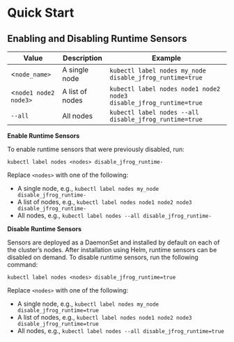 # Quick Start

## **Enabling and Disabling Runtime Sensors**

| **Value**             | **Description** | **Example**                                                        |
| --------------------- | --------------- | ------------------------------------------------------------------ |
| <`node_name>`         | A single node   | `kubectl label nodes my_node disable_jfrog_runtime=true`           |
| <`node1 node2 node3>` | A list of nodes | `kubectl label nodes node1 node2 node3 disable_jfrog_runtime=true` |
| `--all`               | All nodes       | `kubectl label nodes --all disable_jfrog_runtime=true`             |

**Enable Runtime Sensors**

To enable runtime sensors that were previously disabled, run:

```
kubectl label nodes <nodes> disable_jfrog_runtime-
```

Replace `<nodes>` with one of the following:

* A single node, e.g., `kubectl label nodes my_node disable_jfrog_runtime-`
* A list of nodes, e.g., `kubectl label nodes node1 node2 node3 disable_jfrog_runtime-`
* All nodes, e.g., `kubectl label nodes --all disable_jfrog_runtime-`

**Disable Runtime Sensors**&#x20;

Sensors are deployed as a DaemonSet and installed by default on each of the cluster’s nodes. After installation using Helm, runtime sensors can be disabled on demand. To disable runtime sensors, run the following command:

```
kubectl label nodes <nodes> disable_jfrog_runtime=true
```

Replace `<nodes>` with one of the following:

* A single node, e.g., `kubectl label nodes my_node disable_jfrog_runtime=true`
* A list of nodes, e.g., `kubectl label nodes node1 node2 node3 disable_jfrog_runtime=true`
* All nodes, e.g., `kubectl label nodes --all disable_jfrog_runtime=true`

